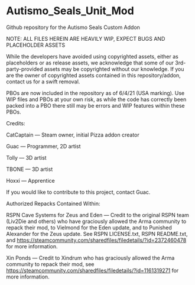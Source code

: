 # Autismo_Seals_Unit_Mod
 Github repository for the Autismo Seals Custom Addon

NOTE: ALL FILES HEREIN ARE HEAVILY WIP, EXPECT BUGS AND PLACEHOLDER ASSETS

While the developers have avoided using copyrighted assets, either as placeholders or as release assets, we acknowledge that some of our 3rd-party-provided assets may be copyrighted without our knowledge. If you are the owner of copyrighted assets contained in this repository/addon, contact us for a swift removal.

PBOs are now included in the repository as of 6/4/21 (USA marking). Use WIP files and PBOs at your own risk, as while the code has correctly been packed into a PBO there still may be errors and WIP features within these PBOs.



Credits:

CatCaptain — Steam owner, initial Pizza addon creator

Guac — Programmer, 2D artist

Tolly — 3D artist

TBONE — 3D artist

Hoxxi — Apprentice

If you would like to contribute to this project, contact Guac.



Authorized Repacks Contained Within:

RSPN Cave Systems for Zeus and Eden — Credit to the original RSPN team (Liv2Die and others) who have graciously allowed the Arma community to repack their mod, to Vielmond for the Eden update, and to Punished Alexander for the Zeus update. See RSPN LICENSE.txt, RSPN README.txt, and https://steamcommunity.com/sharedfiles/filedetails/?id=2372460478 for more information.

Xin Ponds — Credit to Xindrum who has graciously allowed the Arma community to repack their mod, see https://steamcommunity.com/sharedfiles/filedetails/?id=1161319271 for more information.